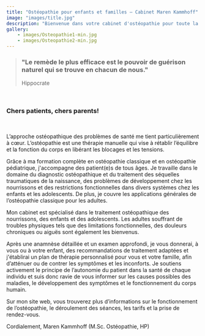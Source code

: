 ```yaml
---
title: "Ostéopathie pour enfants et familles – Cabinet Maren Kammhoff"
image: "images/title.jpg"
description: "Bienvenue dans votre cabinet d'ostéopathie pour toute la famille. Spécialisé dans les soins aux nourrissons, aux enfants et aux femmes avant et après l'accouchement."
gallery:
    - images/Osteopathie1-min.jpg
    - images/Osteopathie2-min.jpg
---
```

  

> ### "Le remède le plus efficace est le pouvoir de guérison naturel qui se trouve en chacun de nous."
> Hippocrate
<br>  

### Chers patients, chers parents!
<br>

L’approche ostéopathique des problèmes de santé me tient particulièrement à cœur. L’ostéopathie est une thérapie manuelle qui vise à rétablir l’équilibre et la fonction du corps en libérant les blocages et les tensions.

Grâce à ma formation complète en ostéopathie classique et en ostéopathie pédiatrique, j'accompagne des patient(e)s de tous âges. Je travaille dans le domaine du diagnostic ostéopathique et du traitement des séquelles traumatiques de la naissance, des problèmes de développement chez les nourrissons et des restrictions fonctionnelles dans divers systèmes chez les enfants et les adolescents. De plus, je couvre les applications générales de l’ostéopathie classique pour les adultes.

Mon cabinet est spécialisé dans le traitement ostéopathique des nourrissons, des enfants et des adolescents. Les adultes souffrant de troubles physiques tels que des limitations fonctionnelles, des douleurs chroniques ou aiguës sont également les bienvenus.

Après une anamnèse détaillée et un examen approfondi, je vous donnerai, à vous ou à votre enfant, des recommandations de traitement adaptées et j'établirai un plan de thérapie personnalisé pour vous et votre famille, afin d’atténuer ou de contrer les symptômes et les inconforts. Je soutiens activement le principe de l’autonomie du patient dans la santé de chaque individu et suis donc ravie de vous informer sur les causes possibles des maladies, le développement des symptômes et le fonctionnement du corps humain.

Sur mon site web, vous trouverez plus d’informations sur le fonctionnement de l’ostéopathie, le déroulement des séances, les tarifs et la prise de rendez-vous.

Cordialement,
Maren Kammhoff (M.Sc. Ostéopathie, HP)

